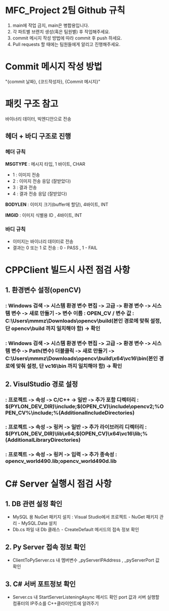 # MFC_Project 2팀 Github 규칙 
1. main에 작업 금지, main은 병합용입니다. 
2. 각 파트별 브랜치 생성(혹은 팀원별) 후 작업해주세요.
3. commit 메시지 작성 방법에 따라 commit 후 push 하세요.
4. Pull requests 할 때에는 팀원들에게 알리고 진행해주세요.

# Commit 메시지 작성 방법 
"{commit 날짜}, {코드작성자}, {Commit 메시지}"

# 패킷 구조 참고 
바이너리 데이터, 빅엔디안으로 전송
## 헤더 + 바디 구조로 진행 
### 헤더 규칙 
**MSGTYPE** : 메시지 타입, 1 바이트, CHAR
- 1 : 이미지 전송
- 2 : 이미지 전송 응답 (잘받았다)
- 3 : 결과 전송
- 4 : 결과 전송 응답 (잘받았다)

**BODYLEN** : 이미지 크기(buffer에 할당), 4바이트, INT 

**IMGID** : 이미지 식별용 ID , 4바이트, INT 

### 바디 규칙 
- 이미지는 바이너리 데이터로 전송
- 결과는 0 또는 1 로 전송 : 0 - PASS , 1 - FAIL

# CPPClient 빌드시 사전 점검 사항
## 1. 환경변수 설정(openCV)
### : Windows 검색 -> 시스템 환경 변수 편집 -> 고급 -> 환경 변수 -> 시스템 변수 -> 새로 만들기 -> 변수 이름 : OPEN_CV / 변수 값 : C:\Users\mmmz\Downloads\opencv\build(본인 경로에 맞춰 설정, 단 opencv\build 까지 일치해야 함) -> 확인
### : Windows 검색 -> 시스템 환경 변수 편집 -> 고급 -> 환경 변수 -> 시스템 변수 -> Path(변수) 더블클릭 ->  새로 만들기 -> C:\Users\mmmz\Downloads\opencv\build\x64\vc16\bin(본인 경로에 맞춰 설정, 단 vc16\bin 까지 일치해야 함) -> 확인
## 2. VisulStudio 경로 설정
### : 프로젝트 -> 속성 -> C/C++ -> 일반 -> 추가 포함 디렉터리 : $(PYLON_DEV_DIR)\include;$(OPEN_CV)\include\opencv2;%OPEN_CV%\include;%(AdditionalIncludeDirectories)
### : 프로젝트 -> 속성 -> 링커 -> 일반 -> 추가 라이브러리 디렉터리 : $(PYLON_DEV_DIR)\lib\x64;$(OPEN_CV)\x64\vc16\lib;%(AdditionalLibraryDirectories)
### : 프로젝트 -> 속성 -> 링커 -> 입력 -> 추가 종속성 : opencv_world490.lib;opencv_world490d.lib

# C# Server 실행시 점검 사항 
## 1. DB 관련 설정 확인 
- MySQL 용 NuGet 패키지 설치 : Visual Studio에서 프로젝트 - NuGet 패키지 관리 - MySQL.Data 설치 
- Db.cs 파일 내 Db 클래스 - CreateDefault 메서드의 접속 정보 확인
## 2. Py Server 접속 정보 확인 
- ClientToPyServer.cs 내 멤버변수 _pyServerIPAddress , _pyServerPort 값 확인
## 3. C# 서버 포트정보 확인 
- Server.cs 내 StartServerListeningAsync 메서드 확인 port 값과 서버 실행할 컴퓨터의 IP주소를 C++클라이언트에 알려주기
